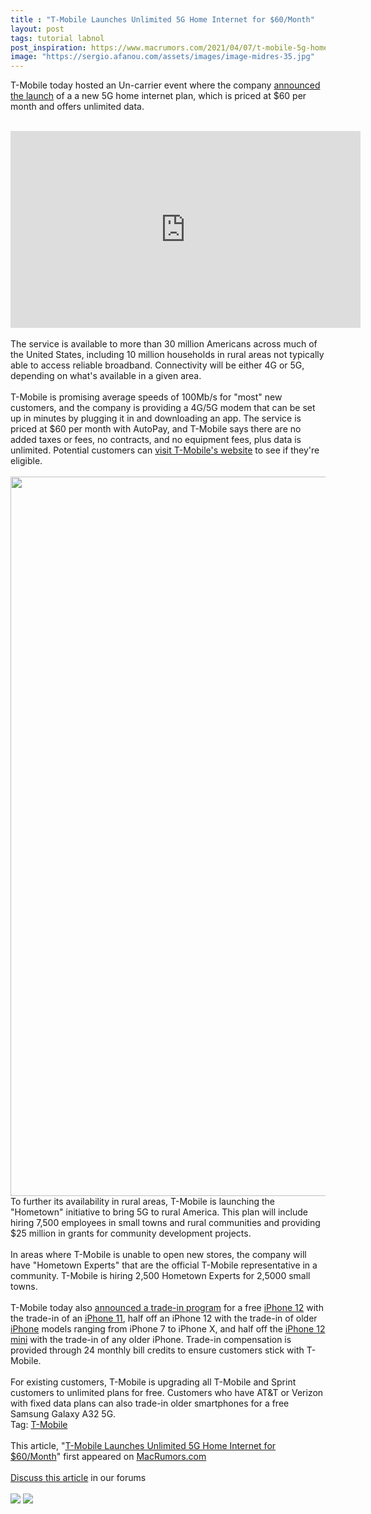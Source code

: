 ```yaml
---
title : "T-Mobile Launches Unlimited 5G Home Internet for $60/Month"
layout: post
tags: tutorial labnol
post_inspiration: https://www.macrumors.com/2021/04/07/t-mobile-5g-home-internet/
image: "https://sergio.afanou.com/assets/images/image-midres-35.jpg"
---
```


T-Mobile today hosted an Un-carrier event where the company <a href="https://www.t-mobile.com/news/un-carrier/t-mobiles-next-un-carrier-move-5gforall">announced the launch</a> of a a new 5G home internet plan, which is priced at &#36;60 per month and offers unlimited data.
<br/>

<br/>
<div class="center-wrap"><iframe title="YouTube video player" src="https://www.youtube.com/embed/0DGRuoFzotk" width="560" height="315" frameborder="0" allowfullscreen="allowfullscreen"></iframe></div>
<br/>
The service is available to more than 30 million Americans across much of the United States, including 10 million households in rural areas not typically able to access reliable broadband. Connectivity will be either 4G or 5G, depending on what's available in a given area.
<br/>

<br/>
T-Mobile is promising average speeds of 100Mb/s for "most" new customers, and the company is providing a 4G/5G modem that can be set up in minutes by plugging it in and downloading an app. The service is priced at &#36;60 per month with AutoPay, and T-Mobile says there are no added taxes or fees, no contracts, and no equipment fees, plus data is unlimited. Potential customers can <a href="https://www.t-mobile.com/isp">visit T-Mobile's website</a> to see if they're eligible.
<br/>

<br/>
<img src="https://images.macrumors.com/article-new/2021/04/tmobile-5g-modem.jpg" alt="" width="2048" height="1151" class="aligncenter size-full wp-image-792926" />
<br/>
To further its availability in rural areas, T-Mobile is launching the "Hometown" initiative to bring 5G to rural America. This plan will include hiring 7,500 employees in small towns and rural communities and providing &#36;25 million in grants for community development projects.
<br/>

<br/>
In areas where T-Mobile is unable to open new stores, the company will have "Hometown Experts" that are the official T-Mobile representative in a community. T-Mobile is hiring 2,500 Hometown Experts for 2,5000 small towns.
<br/>

<br/>
T-Mobile today also <a href="https://www.t-mobile.com/news/un-carrier/t-mobiles-5g-upgrade-includes-the-iphone">announced a trade-in program</a> for a free <a href="https://www.macrumors.com/roundup/iphone-12/">iPhone 12</a> with the trade-in of an <a href="https://www.macrumors.com/roundup/iphone-11/">iPhone 11</a>, half off an &zwnj;iPhone 12&zwnj; with the trade-in of older <a href="https://www.macrumors.com/guide/iphone/">iPhone</a> models ranging from &zwnj;iPhone&zwnj; 7 to &zwnj;iPhone&zwnj; X, and half off the <a href="https://www.macrumors.com/roundup/iphone-12/">iPhone 12 mini</a> with the trade-in of any older &zwnj;iPhone&zwnj;. Trade-in compensation is provided through 24 monthly bill credits to ensure customers stick with T-Mobile.
<br/>

<br/>
For existing customers, T-Mobile is upgrading all T-Mobile and Sprint customers to unlimited plans for free. Customers who have AT&T or Verizon with fixed data plans can also trade-in older smartphones for a free Samsung Galaxy A32 5G.<div class="linkback">Tag: <a href="https://www.macrumors.com/guide/t-mobile/">T-Mobile</a></div><br/>This article, &quot;<a href="https://www.macrumors.com/2021/04/07/t-mobile-5g-home-internet/">T-Mobile Launches Unlimited 5G Home Internet for &#36;60/Month</a>&quot; first appeared on <a href="https://www.macrumors.com">MacRumors.com</a><br/><br/><a href="https://forums.macrumors.com/threads/t-mobile-launches-unlimited-5g-home-internet-for-60-month.2290962/">Discuss this article</a> in our forums<br/><br/><div class="feedflare">
<a href="http://feeds.macrumors.com/~ff/MacRumors-All?a=lZAQqCBdgmk:kEiEctIfWW8:6W8y8wAjSf4"><img src="http://feeds.feedburner.com/~ff/MacRumors-All?d=6W8y8wAjSf4" border="0"></img></a> <a href="http://feeds.macrumors.com/~ff/MacRumors-All?a=lZAQqCBdgmk:kEiEctIfWW8:qj6IDK7rITs"><img src="http://feeds.feedburner.com/~ff/MacRumors-All?d=qj6IDK7rITs" border="0"></img></a>
</div><img src="http://feeds.feedburner.com/~r/MacRumors-All/~4/lZAQqCBdgmk" height="1" width="1" alt=""/>